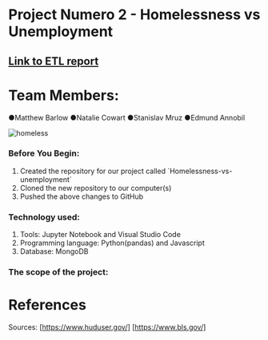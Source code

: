 
# Project Numero 2 - Homelessness vs Unemployment
## [Link to ETL report](https://github.com/stasmruz/Homeless-vs-unemployment/blob/main/Homeless_Unemployment_Report.docx?raw=true)

# Team Members:
●Matthew Barlow
●Natalie Cowart
●Stanislav Mruz
●Edmund Annobil

![homeless](![image](https://user-images.githubusercontent.com/72268949/136120440-5aa71654-f41d-40ef-bb4a-041788cb35db.png))

### Before You Begin:
<ol>
<li> Created the repository for our project called `Homelessness-vs-unemployment` </li>
<li> Cloned the new repository to our computer(s) </li>
<li> Pushed the above changes to GitHub</li>
</ol>

### Technology used:

<ol>
<li>Tools: Jupyter Notebook and Visual Studio Code  </li>
<li>Programming language: Python(pandas) and Javascript</li>
<li>Database: MongoDB</li>
</ol>


### The scope of the project: 

# References

Sources: [https://www.huduser.gov/]
        [https://www.bls.gov/]
